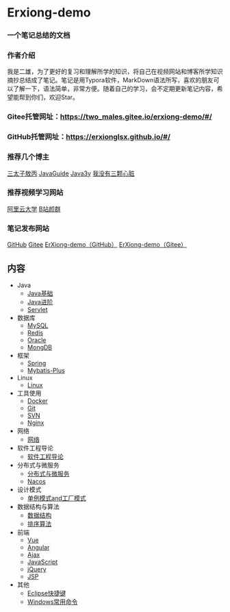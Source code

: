 # Erxiong-demo

### 一个笔记总结的文档

### 作者介绍

我是二雄，为了更好的复习和理解所学的知识，将自己在视频网站和博客所学知识摘抄总结成了笔记。笔记是用Typora软件，MarkDown语法所写，喜欢的朋友可以了解一下，语法简单，非常方便。随着自己的学习，会不定期更新笔记内容，希望能帮到你们，欢迎Star。

### Gitee托管网址：https://two_males.gitee.io/erxiong-demo/#/

### GitHub托管网址：https://erxionglsx.github.io/#/


### 推荐几个博主

[三太子敖丙](https://github.com/AobingJava/JavaFamily)          [JavaGuide](https://github.com/Snailclimb/JavaGuide)            [Java3y](https://github.com/ZhongFuCheng3y/3y)            [我没有三颗心脏](https://github.com/wmyskxz/MoreThanJava)

### 推荐视频学习网站

[阿里云大学](https://edu.aliyun.com/roadmap/java?spm=5176.11400045.0.0.255d3a89Gfo3XO)      [B站颜群](https://space.bilibili.com/326782142?spm_id_from=333.788.b_765f7570696e666f.1)      

### 笔记发布网站

[GitHub](https://github.com/Erxionglsx/Erxionglsx.github.io)      [Gitee](https://gitee.com/two_males/ErXiong-demo)      [ErXiong-demo（GitHub）](https://erxionglsx.github.io/#/)        [ErXiong-demo（Gitee）](https://two_males.gitee.io/erxiong-demo/#/)

## 内容

- Java
  - [Java基础](./docs/Java基础.md)
  - [Java进阶](./docs/Java进阶.md)
  - [Servlet](./docs/Servlet.md)
- 数据库
  - [MySQL](./docs/数据库.md)
  - [Redis](./docs/Redis数据库.md)
  - [Oracle](./docs/Oracle.md)
  - [MongDB](./docs/MongDB.md)
- 框架
  * [Spring](./docs/Spring.md)
  * [Mybatis-Plus](./docs/Mybatis-Plus.md)
- Linux
  - [Linux](./docs/Linux.md)
- 工具使用
  - [Docker](./docs/Docker.md)
  - [Git](./docs/Git.md)
  - [SVN](./docs/SVN.md)
  - [Nginx](./docs/Nginx.md)
- 网络
  - [网络](./docs/网络.md)
- 软件工程导论
  - [软件工程导论](./docs/软件工程导论.md)
- 分布式与微服务
  - [分布式与微服务](./docs/分布式.md)
  - [Nacos](./docs/Nacos.md)
- 设计模式
  - [单例模式and工厂模式](./docs/设计模式.md)
- 数据结构与算法
  - [数据结构](./docs/数据结构.md)
  - [排序算法](./docs/排序算法.md)
- 前端
  - [Vue](./docs/Vue.md)
  - [Angular](./docs/jAngular.md)
  - [Ajax](./docs/Ajax学习.md)
  - [JavaScript](./docs/JS.md)
  - [jQuery](./docs/jQuery学习.md)
  - [JSP](./docs/JSP.md)
- 其他
  - [Eclipse快捷键](./docs/Eclipse快捷键及代码规范.md)
  - [Windows常用命令](./docs/Windows常用运行命令.md)
